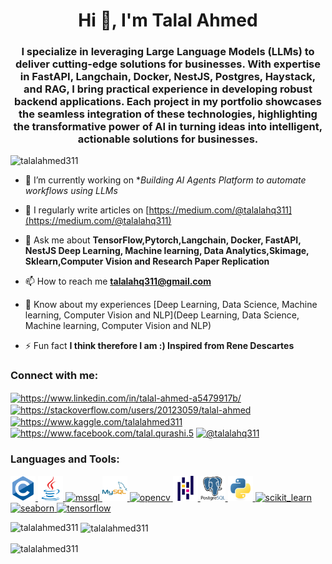 <h1 align="center">Hi 👋, I'm Talal Ahmed</h1>
<h3 align="center">I specialize in leveraging Large Language Models (LLMs) to deliver cutting-edge solutions for businesses. With expertise in FastAPI, Langchain, Docker, NestJS, Postgres, Haystack, and RAG, I bring practical experience in developing robust backend applications. Each project in my portfolio showcases the seamless integration of these technologies, highlighting the transformative power of AI in turning ideas into intelligent, actionable solutions for businesses.</h3>

<p align="left"> <img src="https://komarev.com/ghpvc/?username=talalahmed311&label=Profile%20views&color=0e75b6&style=flat" alt="talalahmed311" /> </p>

- 🔭 I’m currently working on **Building AI Agents Platform to automate workflows using LLMs*

- 📝 I regularly write articles on [https://medium.com/@talalahq311](https://medium.com/@talalahq311)

- 💬 Ask me about **TensorFlow,Pytorch,Langchain, Docker, FastAPI, NestJS Deep Learning, Machine learning, Data Analytics,Skimage, Sklearn,Computer Vision and Research Paper Replication**

- 📫 How to reach me **talalahq311@gmail.com**

- 📄 Know about my experiences [Deep Learning, Data Science, Machine learning, Computer Vision and NLP](Deep Learning, Data Science, Machine learning, Computer Vision and NLP)

- ⚡ Fun fact **I think therefore I am :) Inspired from Rene Descartes**

<h3 align="left">Connect with me:</h3>
<p align="left">
<a href="https://linkedin.com/in/https://www.linkedin.com/in/talal-ahmed-a5479917b/" target="blank"><img align="center" src="https://raw.githubusercontent.com/rahuldkjain/github-profile-readme-generator/master/src/images/icons/Social/linked-in-alt.svg" alt="https://www.linkedin.com/in/talal-ahmed-a5479917b/" height="30" width="40" /></a>
<a href="https://stackoverflow.com/users/https://stackoverflow.com/users/20123059/talal-ahmed" target="blank"><img align="center" src="https://raw.githubusercontent.com/rahuldkjain/github-profile-readme-generator/master/src/images/icons/Social/stack-overflow.svg" alt="https://stackoverflow.com/users/20123059/talal-ahmed" height="30" width="40" /></a>
<a href="https://kaggle.com/https://www.kaggle.com/talalahmed311" target="blank"><img align="center" src="https://raw.githubusercontent.com/rahuldkjain/github-profile-readme-generator/master/src/images/icons/Social/kaggle.svg" alt="https://www.kaggle.com/talalahmed311" height="30" width="40" /></a>
<a href="https://fb.com/https://www.facebook.com/talal.qurashi.5" target="blank"><img align="center" src="https://raw.githubusercontent.com/rahuldkjain/github-profile-readme-generator/master/src/images/icons/Social/facebook.svg" alt="https://www.facebook.com/talal.qurashi.5" height="30" width="40" /></a>
<a href="https://medium.com/@talalahq311" target="blank"><img align="center" src="https://raw.githubusercontent.com/rahuldkjain/github-profile-readme-generator/master/src/images/icons/Social/medium.svg" alt="@talalahq311" height="30" width="40" /></a>
</p>

<h3 align="left">Languages and Tools:</h3>
<p align="left"> <a href="https://www.cprogramming.com/" target="_blank" rel="noreferrer"> <img src="https://raw.githubusercontent.com/devicons/devicon/master/icons/c/c-original.svg" alt="c" width="40" height="40"/> </a> <a href="https://www.java.com" target="_blank" rel="noreferrer"> <img src="https://raw.githubusercontent.com/devicons/devicon/master/icons/java/java-original.svg" alt="java" width="40" height="40"/> </a> <a href="https://www.microsoft.com/en-us/sql-server" target="_blank" rel="noreferrer"> <img src="https://www.svgrepo.com/show/303229/microsoft-sql-server-logo.svg" alt="mssql" width="40" height="40"/> </a> <a href="https://www.mysql.com/" target="_blank" rel="noreferrer"> <img src="https://raw.githubusercontent.com/devicons/devicon/master/icons/mysql/mysql-original-wordmark.svg" alt="mysql" width="40" height="40"/> </a> <a href="https://opencv.org/" target="_blank" rel="noreferrer"> <img src="https://www.vectorlogo.zone/logos/opencv/opencv-icon.svg" alt="opencv" width="40" height="40"/> </a> <a href="https://pandas.pydata.org/" target="_blank" rel="noreferrer"> <img src="https://raw.githubusercontent.com/devicons/devicon/2ae2a900d2f041da66e950e4d48052658d850630/icons/pandas/pandas-original.svg" alt="pandas" width="40" height="40"/> </a> <a href="https://www.postgresql.org" target="_blank" rel="noreferrer"> <img src="https://raw.githubusercontent.com/devicons/devicon/master/icons/postgresql/postgresql-original-wordmark.svg" alt="postgresql" width="40" height="40"/> </a> <a href="https://www.python.org" target="_blank" rel="noreferrer"> <img src="https://raw.githubusercontent.com/devicons/devicon/master/icons/python/python-original.svg" alt="python" width="40" height="40"/> </a> <a href="https://scikit-learn.org/" target="_blank" rel="noreferrer"> <img src="https://upload.wikimedia.org/wikipedia/commons/0/05/Scikit_learn_logo_small.svg" alt="scikit_learn" width="40" height="40"/> </a> <a href="https://seaborn.pydata.org/" target="_blank" rel="noreferrer"> <img src="https://seaborn.pydata.org/_images/logo-mark-lightbg.svg" alt="seaborn" width="40" height="40"/> </a> <a href="https://www.tensorflow.org" target="_blank" rel="noreferrer"> <img src="https://www.vectorlogo.zone/logos/tensorflow/tensorflow-icon.svg" alt="tensorflow" width="40" height="40"/> </a> </p>

<p><img align="left" src="https://github-readme-stats.vercel.app/api/top-langs?username=talalahmed311&show_icons=true&locale=en&layout=compact" alt="talalahmed311" /></p>

<p>&nbsp;<img align="center" src="https://github-readme-stats.vercel.app/api?username=talalahmed311&show_icons=true&locale=en" alt="talalahmed311" /></p>

<p><img align="center" src="https://github-readme-streak-stats.herokuapp.com/?user=talalahmed311&" alt="talalahmed311" /></p>
